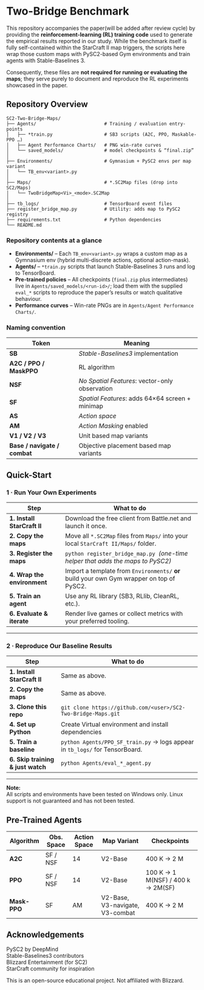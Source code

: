 # Two-Bridge Benchmark
This repository accompanies the paper(will be added after review cycle) by providing the **reinforcement-learning (RL) training code** used to generate the empirical results reported in our study. While the benchmark itself is fully self-contained within the StarCraft II map triggers, the scripts here wrap those custom maps with PySC2-based Gym environments and train agents with Stable-Baselines 3.

Consequently, these files are **not required for running or evaluating the maps**; they serve purely to document and reproduce the RL experiments showcased in the paper.

## Repository Overview

```
SC2-Two-Bridge-Maps/
├── Agents/                         # Training / evaluation entry-points
│   ├── *train.py                   # SB3 scripts (A2C, PPO, Maskable-PPO …)
│   ├── Agent Performance Charts/   # PNG win-rate curves
│   └── saved_models/               # model checkpoints & “final.zip”
│
├── Environments/                   # Gymnasium + PySC2 envs per map variant
│   └── TB_env<variant>.py
│
├── Maps/                           # *.SC2Map files (drop into SC2/Maps)
│   └── TwoBridgeMap<Vi>_<mode>.SC2Map
│
├── tb_logs/                        # TensorBoard event files
├── register_bridge_map.py          # Utility: adds map to PySC2 registry
├── requirements.txt                # Python dependencies 
└── README.md
```

### Repository contents at a glance

- **Environments/** – Each `TB_env<variant>.py` wraps a custom map as a Gymnasium env (hybrid multi-discrete actions, optional action-mask).
- **Agents/** – `*train.py` scripts that launch Stable-Baselines 3 runs and log to TensorBoard.
- **Pre-trained policies** – All checkpoints (`final.zip` plus intermediates) live in `Agents/saved_models/<run-id>/`; load them with the supplied `eval_*` scripts to reproduce the paper’s results or watch qualitative behaviour.
- **Performance curves** – Win-rate PNGs are in `Agents/Agent Performance Charts/`.

### Naming convention

| Token | Meaning |
|-------|---------|
| **SB**        | _Stable-Baselines3_ implementation |
| **A2C / PPO / MaskPPO** | RL algorithm |
| **NSF**       | _No Spatial Features_: vector-only observation |
| **SF**        | _Spatial Features_: adds 64×64 screen + minimap |
| **AS**        | _Action space_ |
| **AM**        | _Action Masking_ enabled |
| **V1 / V2 / V3** | Unit based map variants |
| **Base / navigate / combat** | Objective placement based map variants |

## Quick-Start

### 1 · Run Your **Own** Experiments
| Step | What to do |
|------|------------|
| **1. Install StarCraft II** | Download the free client from Battle.net and launch it once. |
| **2. Copy the maps** | Move all `*.SC2Map` files from `Maps/` into your local `StarCraft II/Maps/` folder. |
| **3. Register the maps** | `python register_bridge_map.py` &nbsp;*(one-time helper that adds the maps to PySC2)* |
| **4. Wrap the environment** | Import a template from `Environments/` **or** build your own Gym wrapper on top of PySC2. |
| **5. Train an agent** | Use any RL library (SB3, RLlib, CleanRL, etc.). |
| **6. Evaluate & iterate** | Render live games or collect metrics with your preferred tooling. |

---

### 2 · **Reproduce** Our Baseline Results
| Step | What to do |
|------|------------|
| **1. Install StarCraft II** | Same as above. |
| **2. Copy the maps** | Same as above. |
| **3. Clone this repo** | `git clone https://github.com/<user>/SC2-Two-Bridge-Maps.git` |
| **4. Set up Python** |  Create Virtual environment and install dependencies |
| **5. Train a baseline** | `python Agents/PPO_SF_train.py`  → logs appear in `tb_logs/` for TensorBoard. |
| **6. Skip training & just watch** | `python Agents/eval_*_agent.py` |

---

**Note:**  
All scripts and environments have been tested on Windows only. Linux support is not guaranteed and has not been tested.

## Pre-Trained Agents

| Algorithm | Obs. Space | Action Space | Map Variant | Checkpoints |
|-----------|------------|-------------|-------------|-------------|
| **A2C**   | SF / NSF   | 14       | V2-Base | 400 K → 2 M |
| **PPO**   | SF / NSF   | 14       | V2-Base | 100 K → 1 M(NSF) / 400 k → 2M(SF)|
| **Mask-PPO** | SF      | AM       | V2-Base, V3-navigate, V3-combat | 400 K → 2 M |

## Acknowledgements

PySC2 by DeepMind  
Stable-Baselines3 contributors  
Blizzard Entertainment (for SC2)  
StarCraft community for inspiration

This is an open-source educational project. Not affiliated with Blizzard.